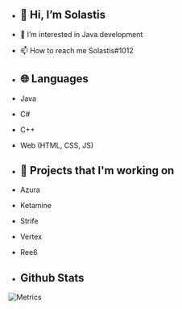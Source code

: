 - ## 👋 Hi, I’m Solastis
- 👀 I’m interested in Java development
- 📫 How to reach me Solastis#1012


- ## 🌐 Languages
- Java 
- C#
- C++
- Web (HTML, CSS, JS) 

- ## 🔭 Projects that I'm working on
- Azura
- Ketamine
- Strife
- Vertex
- Ree6


- ## Github Stats
![Metrics](https://metrics.lecoq.io/Solastis?template=classic&config.timezone=Europe%2FBerlin)

